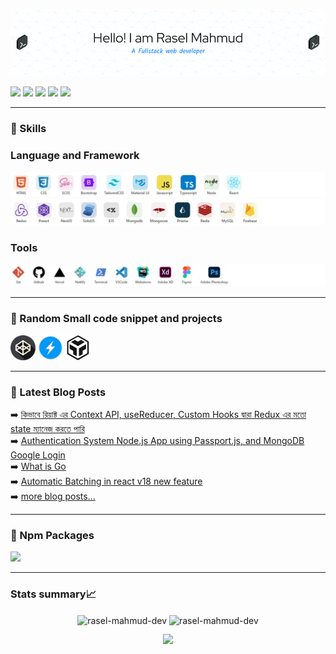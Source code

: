 ![](assets/github-header-image.png)


<!---
rasel-mahmud-dev/rasel-mahmud-dev is a ✨ special ✨ repository because its `README.md` (this file) appears on your GitHub profile.
You can click the Preview link to take a look at your changes.
--->


<p><a href="https://rasel-portfolio.vercel.app"><img src="https://img.shields.io/badge/Portfolio-%231DA1F2.svg?&style=for-the-badge&bgColor=#ff0000" height=25></a> <a href="https://rasel-portfolio.vercel.app"><img src="https://img.shields.io/badge/twitter-%231DA1F2.svg?&style=for-the-badge&logo=facebook&logoColor=white" height=25></a> <a href="https://linkedin.com/in/rasel-mahmud-dev"><img src="https://img.shields.io/badge/linkedin-%230077B5.svg?&style=for-the-badge&logo=linkedin&logoColor=white" height=25></a> <a href="https://www.instagram.com/"><img src="https://img.shields.io/badge/instagram-%23E4405F.svg?&style=for-the-badge&logo=instagram&logoColor=white" height=25></a>   <a href="https://dev.to/raselmahmuddev"><img src="https://img.shields.io/badge/DEV.TO-%230A0A0A.svg?&style=for-the-badge&logo=dev-dot-to&logoColor=white" height=25></a></p>


---
### 📕 Skills
### Language and Framework
![2023-02-12_152232](./assets/2023-02-12_152232copy.webp)
![2023-02-12_152232](./assets/2023-02-12_152251copy.webp)

### Tools

![2023-02-12_152232](./assets/2023-02-12_152307copy.webp)



---

### 📕 Random Small code snippet and projects

<a href="https://codepen.io/rasel-mahmud-dev"><img width="40px" src="./assets/codepen.webp"></a>
<a href="https://stackblitz.com/@rasel-mahmud-dev"><img width="40px" src="./assets/stackblitz.webp"></a>
<a href="https://codesandbox.io/u/rasel.mahmud.dev"><img width="40px" src="./assets/csb-ios.svg"></a>

---

### 📕 Latest Blog Posts

<!-- BLOG-POST-LIST:START -->
<!-- BLOG-POST-LIST:END -->


➡️ [কিভাবে রিয়াক্ট এর Context API, useReducer, Custom Hooks দ্বারা Redux এর মতো state ম্যানেজ করতে পারি](https://rasel-portfolio.vercel.app/blogs/%E0%A6%95%E0%A6%BF%E0%A6%AD%E0%A6%BE%E0%A6%AC%E0%A7%87-%E0%A6%B0%E0%A6%BF%E0%A7%9F%E0%A6%BE%E0%A6%95%E0%A7%8D%E0%A6%9F-%E0%A6%8F%E0%A6%B0-Context-API-useReducer-Custom-Hooks-%E0%A6%A6%E0%A7%8D%E0%A6%AC%E0%A6%BE%E0%A6%B0%E0%A6%BE-Redux-%E0%A6%8F%E0%A6%B0-%E0%A6%AE%E0%A6%A4%E0%A7%8B-state-%E0%A6%AE%E0%A7%8D%E0%A6%AF%E0%A6%BE%E0%A6%A8%E0%A7%87%E0%A6%9C-%E0%A6%95%E0%A6%B0%E0%A6%A4%E0%A7%87-%E0%A6%AA%E0%A6%BE%E0%A6%B0%E0%A6%BF)
<br />
➡️ [Authentication System Node.js App using Passport.js, and MongoDB Google Login](https://rasel-portfolio.vercel.app/blogs/authentication-system-nodejs-app-using-passportjs-and-mongodb-google-login)
<br />
➡️ [What is Go](https://javascript-refresh.vercel.app/golang/what-is-go)
<br />
➡️ [Automatic Batching in react v18 new feature](https://rasel-portfolio.vercel.app/blogs/react-automatic-batching-in-react-v18)
<br />
➡️ [more blog posts...](https://rasel-portfolio.vercel.app/blogs)

---

### 📕 Npm Packages

<a href="https://www.npmjs.com/package/rasel-react-table"><img width="200px" src="https://camo.githubusercontent.com/6dd649a6b1daa1bf329fec7d590a50ebc1c207d4765fdbed5b697a7b5c8c6111/68747470733a2f2f6e6f6465692e636f2f6e706d2f726173656c2d72656163742d7461626c652e706e673f646f776e6c6f6164733d74727565"/></a>


---


### Stats summary📈

<div align="center">
  <img align="center" src="https://github-readme-stats.vercel.app/api?username=rasel-mahmud-dev&show_icons=true&locale=en&hide_border=true" alt="rasel-mahmud-dev" />
  <img align="center" src="https://github-readme-streak-stats.herokuapp.com/?user=rasel-mahmud-dev&hide_border=true" alt="rasel-mahmud-dev" />
</div>

<div align="center" style="margin-top: 13px">
  <a href="https://github.com/rasel-mahmud-dev/github-readme-stats">
    <img align="start" src="https://github-readme-stats.vercel.app/api/top-langs/?username=rasel-mahmud-dev&layout=compact&langs_count=15" />
  </a>
    
</div>



